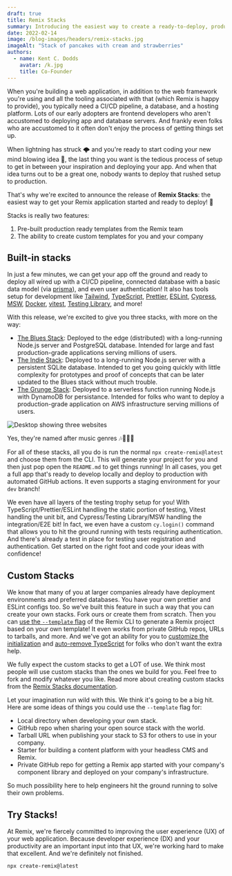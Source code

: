 ```yaml
---
draft: true
title: Remix Stacks
summary: Introducing the easiest way to create a ready-to-deploy, production grade, fast web application with Remix.
date: 2022-02-14
image: /blog-images/headers/remix-stacks.jpg
imageAlt: "Stack of pancakes with cream and strawberries"
authors:
  - name: Kent C. Dodds
    avatar: /k.jpg
    title: Co-Founder
---
```


When you're building a web application, in addition to the web framework you're using and all the tooling associated with that (which Remix is happy to provide), you typically need a CI/CD pipeline, a database, and a hosting platform. Lots of our early adopters are frontend developers who aren't accustomed to deploying app and database servers. And frankly even folks who are accustomed to it often don't enjoy the process of getting things set up.

When lightning has struck 🌩 and you're ready to start coding your new mind blowing idea 🤯, the last thing you want is the tedious process of setup to get in between your inspiration and deploying your app. And when that idea turns out to be a great one, nobody wants to deploy that rushed setup to production.

That's why we're excited to announce the release of **Remix Stacks**: the easiest way to get your Remix application started and ready to deploy! 🥞

Stacks is really two features:

1. Pre-built production ready templates from the Remix team
2. The ability to create custom templates for you and your company

## Built-in stacks

In just a few minutes, we can get your app off the ground and ready to deploy all wired up with a CI/CD pipeline, connected database with a basic data model (via [prisma](https://prisma.io)), and even user authentication! It also has tools setup for development like [Tailwind](https://tailwindcss.com), [TypeScript](https://typescript.org), [Prettier](https://prettier.io), [ESLint](https://eslint.org), [Cypress](https://cypress.io), [MSW](https://mswjs.io), [Docker](https://www.docker.com/), [vitest](https://vitest.dev), [Testing Library](https://testing-library.com), and more!

With this release, we're excited to give you three stacks, with more on the way:

- [The Blues Stack](https://github.com/remix-run/blues-stack): Deployed to the edge (distributed) with a long-running Node.js server and PostgreSQL database. Intended for large and fast production-grade applications serving millions of users.
- [The Indie Stack](https://github.com/remix-run/indie-stack): Deployed to a long-running Node.js server with a persistent SQLite database. Intended to get you going quickly with little complexity for prototypes and proof of concepts that can be later updated to the Blues stack without much trouble.
- [The Grunge Stack](https://github.com/remix-run/grunge-stack): Deployed to a serverless function running Node.js with DynamoDB for persistance. Intended for folks who want to deploy a production-grade application on AWS infrastructure serving millions of users.

![Desktop showing three websites](/blog-images/posts/stacks.jpg)

Yes, they're named after music genres 🎶🎸🎷🥁

For all of these stacks, all you do is run the normal `npx create-remix@latest` and choose them from the CLI. This will generate your project for you and then just pop open the `README.md` to get things running! In all cases, you get a full app that's ready to develop locally and deploy to production with automated GitHub actions. It even supports a staging environment for your `dev` branch!

We even have all layers of the testing trophy setup for you! With TypeScript/Prettier/ESLint handling the static portion of testing, Vitest handling the unit bit, and Cypress/Testing Library/MSW handling the integration/E2E bit! In fact, we even have a custom `cy.login()` command that allows you to hit the ground running with tests requiring authentication. And there's already a test in place for testing user registration and authentication. Get started on the right foot and code your ideas with confidence!

## Custom Stacks

We know that many of you at larger companies already have deployment environments and preferred databases. You have your own prettier and ESLint configs too. So we've built this feature in such a way that you can create your own stacks. Fork ours or create them from scratch. Then you can [use the `--template` flag](https://remix.run/docs/en/v1/pages/stacks#--template) of the Remix CLI to generate a Remix project based on your own template! It even works from private GitHub repos, URLs to tarballs, and more. And we've got an ability for you to [customize the initialization](https://remix.run/docs/en/v1/pages/stacks#customize-initialization) and [auto-remove TypeScript](https://remix.run/docs/en/v1/pages/stacks#remove-typescript) for folks who don't want the extra help.

We fully expect the custom stacks to get a LOT of use. We think most people will use custom stacks than the ones we build for you. Feel free to fork and modify whatever you like. Read more about creating custom stacks from the [Remix Stacks documentation](/pages/stacks).

Let your imagination run wild with this. We think it's going to be a big hit. Here are some ideas of things you could use the `--template` flag for:

- Local directory when developing your own stack.
- GitHub repo when sharing your open source stack with the world.
- Tarball URL when publishing your stack to S3 for others to use in your company.
- Starter for building a content platform with your headless CMS and Remix.
- Private GitHub repo for getting a Remix app started with your company's component library and deployed on your company's infrastructure.

So much possibility here to help engineers hit the ground running to solve their own problems.

## Try Stacks!

At Remix, we're fiercely committed to improving the user experience (UX) of your web application. Because developer experience (DX) and your productivity are an important input into that UX, we're working hard to make that excellent. And we're definitely not finished.

```
npx create-remix@latest
```
